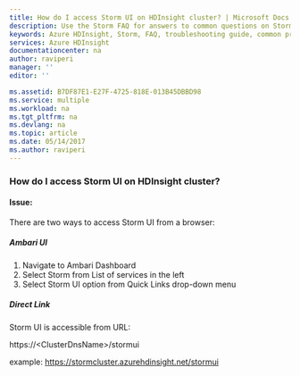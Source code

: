 ```yaml
---
title: How do I access Storm UI on HDInsight cluster? | Microsoft Docs
description: Use the Storm FAQ for answers to common questions on Storm on Azure HDInsight platform.
keywords: Azure HDInsight, Storm, FAQ, troubleshooting guide, common problems, Storm UI
services: Azure HDInsight
documentationcenter: na
author: raviperi
manager: ''
editor: ''

ms.assetid: B7DF87E1-E27F-4725-818E-013B45DBBD98
ms.service: multiple
ms.workload: na
ms.tgt_pltfrm: na
ms.devlang: na
ms.topic: article
ms.date: 05/14/2017
ms.author: raviperi
---
```


### How do I access Storm UI on HDInsight cluster?

#### Issue:
There are two ways to access Storm UI from a browser:
##### Ambari UI
1) Navigate to Ambari Dashboard
2) Select Storm from List of services in the left
3) Select Storm UI option from Quick Links drop-down menu

##### Direct Link
Storm UI is accessible from URL:

https://\<ClusterDnsName\>/stormui

example: https://stormcluster.azurehdinsight.net/stormui

